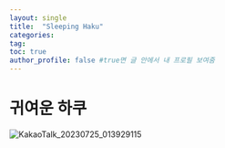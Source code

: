 ```yaml
---
layout: single
title:  "Sleeping Haku"
categories:
tag:
toc: true
author_profile: false #true면 글 안에서 내 프로필 보여줌
---
```


# 귀여운 하쿠
![KakaoTalk_20230725_013929115](https://github.com/jwjungwoo/jwjungwoo.github.io/assets/140131247/942e2798-0fdb-47f6-a631-714ae04317b7)
